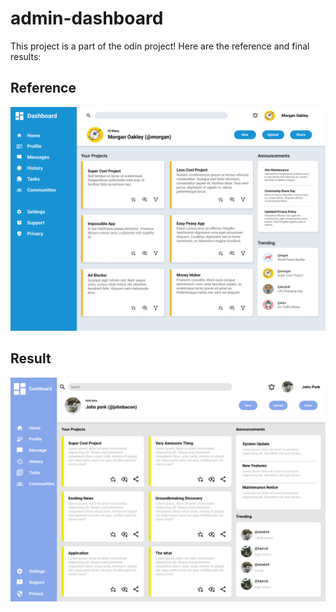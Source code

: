# admin-dashboard
This project is a part of the odin project! Here are the reference and final results:
## Reference
![Reference from the odin project](/images/reference.png)
## Result 
![My work with the same aspect ratio](/images/result.png)